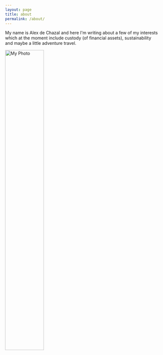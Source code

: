 ```yaml
---
layout: page
title: about
permalink: /about/
---
```


My name is Alex de Chazal and here I'm writing about a few of my interests which at the moment include custody (of financial assets), sustainability and maybe a little adventure travel.  

<img src="{{ '/assets/images/mountain.jpg' | relative_url }}" alt="My Photo" style="width:50%;">

